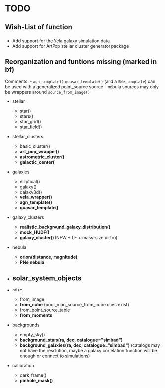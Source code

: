 # TODO 

## Wish-List of function

### 

- Add support for the Vela galaxy simulation data
- Add support for ArtPop stellar cluster generator package 



## Reorganization and funtions missing (marked in bf)

Comments: 
    - ``agn_template()`` ``quasar_template()`` (and a ``SNe_template``) can be used with a generalized point_source source
    - nebula sources may only be wrappers around ``source_from_image()``



- stellar
    - star()
    - stars()
    - star_grid()
    - star_field()

- stellar_clusters
    - basic_cluster()
    - **art_pop_wrapper()**
    - **astrometric_cluster()**
    - **galactic_center()**

- galaxies
    - elliptical()
    - galaxy()
    - galaxy3d()
    - **vela_wrapper()**
    - **agn_template()**
    - **quasar_template()**
    
- galaxy_clusters
    - **realistic_background_galaxy_distribution()**
    - **mock_HUDF()**
    - **galaxy_cluster()**  (NFW + LF + mass-size distro)

- nebula
    - **orion(distance, magnitude)**
    - **PNe nebula**

- solar_system_objects
    - 

- misc
    - from_image
    - **from_cube**   (poor_man_source_from_cube does exist)
    - from_point_source_table
    - **from_moments**

- backgrounds
    - empty_sky()
    - **background_stars(ra, dec, catalogue="simbad")**
    - **background_galaxies(ra, dec, catalogue="simbad")**  (catalogs may not have the resolution, maybe a galaxy correlation function will be enough or connect to simulations)

- calibration
    - dark_frame()
    - **pinhole_mask()**
    

